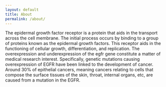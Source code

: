 ```yaml
---
layout: default
title: About
permalink: /about/
---
```


The epidermal growth factor receptor is a protein that aids in the transport across the cell membrane. The initial process occurs by binding to a group of proteins known as the epidermal growth factors. This receptor aids in the functioning of cellular growth, differentiation, and replication. The overexpression and underexpression of the egfr gene constitute a matter of medical research interest. Specifically, genetic mutations causing overexpression of EGFR have been linked to the development of cancer. Around 30% of epithelial cancers, meaning cancers relating to cells that compose the surface tissues of the skin, throat, internal organs, etc, are caused from a mutation in the EGFR.